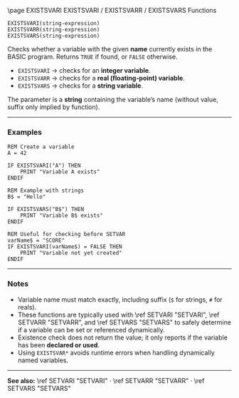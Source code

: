 \page EXISTSVARI EXISTSVARI / EXISTSVARR / EXISTSVARS Functions

```basic
EXISTSVARI(string-expression)
EXISTSVARR(string-expression)
EXISTSVARS(string-expression)
```

Checks whether a variable with the given **name** currently exists in the BASIC program.
Returns `TRUE` if found, or `FALSE` otherwise.

* `EXISTSVARI` → checks for an **integer variable**.
* `EXISTSVARR` → checks for a **real (floating-point) variable**.
* `EXISTSVARS` → checks for a **string variable**.

The parameter is a **string** containing the variable’s name (without value, suffix only implied by function).

---

### Examples

```basic
REM Create a variable
A = 42

IF EXISTSVARI("A") THEN
    PRINT "Variable A exists"
ENDIF
```

```basic
REM Example with strings
B$ = "Hello"

IF EXISTSVARS("B$") THEN
    PRINT "Variable B$ exists"
ENDIF
```

```basic
REM Useful for checking before SETVAR
varName$ = "SCORE"
IF EXISTSVARI(varName$) = FALSE THEN
    PRINT "Variable not yet created"
ENDIF
```

---

### Notes

* Variable name must match exactly, including suffix (`$` for strings, `#` for reals).
* These functions are typically used with \ref SETVARI "SETVARI", \ref SETVARR "SETVARR", and \ref SETVARS "SETVARS" to safely determine if a variable can be set or referenced dynamically.
* Existence check does not return the value; it only reports if the variable has been **declared or used**.
* Using `EXISTSVAR*` avoids runtime errors when handling dynamically named variables.

---

**See also:**
\ref SETVARI "SETVARI" · \ref SETVARR "SETVARR" · \ref SETVARS "SETVARS"
